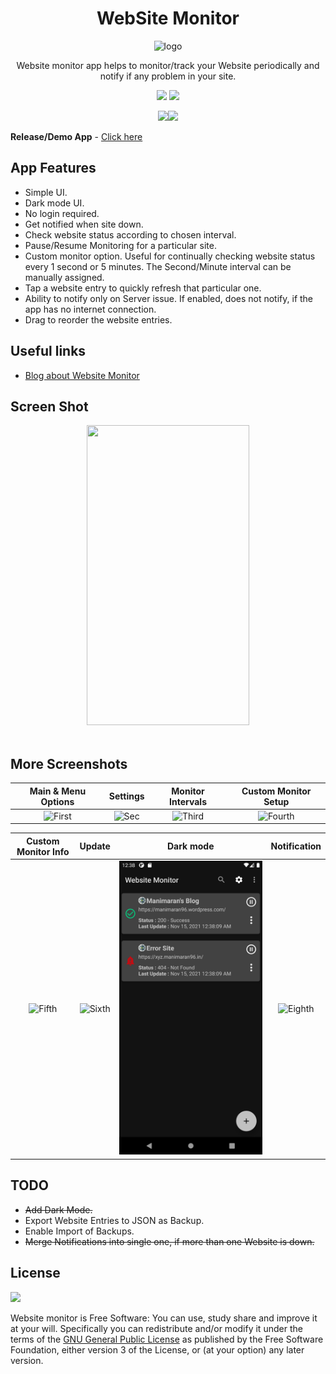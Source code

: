 <h1 align="center">WebSite Monitor</h1>

<p align="center"><img width="120" height="120" src="fastlane/metadata/android/en-US/images/icon.png" alt="logo"/></p>

<p align="center">
Website monitor app helps to monitor/track your Website periodically and notify if any problem in your site.
</p>

<p align="center">
<a href="https://gitlab.com/manimaran/website-monitor/blob/master/LICENSE" alt="GitHub license"><img src="https://img.shields.io/badge/License-GPL%20v3-blue.svg" ></a>
<a href="https://manimaran96.wordpress.com" alt="Developer badge"><img src="https://img.shields.io/badge/developed%20by-Manimaran-blue.svg" ></a>
</p>

<p align="center">
<a href="https://f-droid.org/packages/com.manimarank.websitemonitor/"><img src="https://fdroid.gitlab.io/artwork/badge/get-it-on.png" width="200px"></a><a href="https://play.google.com/store/apps/details?id=com.manimarank.websitemonitor"><img src="https://raw.githubusercontent.com/manimaran96/Spell4Wiki/master/files/assets/images/badges/google_play.png" width="200px"></a>
</p>

**Release/Demo App** - [Click here](https://gitlab.com/manimaran/website-monitor/-/releases)


## App Features
- Simple UI.
- Dark mode UI.
- No login required.
- Get notified when site down.
- Check website status according to chosen interval.
- Pause/Resume Monitoring for a particular site.
- Custom monitor option. Useful for continually checking website status every 1 second or 5 minutes. The Second/Minute interval can be manually assigned.
- Tap a website entry to quickly refresh that particular one.
- Ability to notify only on Server issue. If enabled, does not notify, if the app has no internet connection.
- Drag to reorder the website entries.


## Useful links
 * [Blog about Website Monitor](https://manimaran96.wordpress.com/category/android-apps/website-monitor/)


## Screen Shot

<center><img src="https://gitlab.com/manimaran/website-monitor/raw/master/files/web_site_monitor_ui.gif" data-canonical-src="https://gitlab.com/manimaran/website-monitor/raw/master/files/web_site_monitor_ui.gif" width="260" height="480" /></center>
<br>


## More Screenshots 

| Main & Menu Options | Settings | Monitor Intervals | Custom Monitor Setup |
|:-:|:-:|:-:|:-:|
| ![First](fastlane/metadata/android/en-US/images/phoneScreenshots/1.png?raw=true) | ![Sec](fastlane/metadata/android/en-US/images/phoneScreenshots/2.png?raw=true) | ![Third](fastlane/metadata/android/en-US/images/phoneScreenshots/3.png?raw=true) | ![Fourth](fastlane/metadata/android/en-US/images/phoneScreenshots/4.png?raw=true) |

| Custom Monitor Info | Update | Dark mode | Notification |
|:-:|:-:|:-:|:-:|
| ![Fifth](fastlane/metadata/android/en-US/images/phoneScreenshots/5.png?raw=true) | ![Sixth](fastlane/metadata/android/en-US/images/phoneScreenshots/6.png?raw=true) | ![Seventh](fastlane/metadata/android/en-US/images/phoneScreenshots/7.png?raw=true) | ![Eighth](fastlane/metadata/android/en-US/images/phoneScreenshots/8.png?raw=true) |

## TODO
* ~~Add Dark Mode.~~
* Export Website Entries to JSON as Backup.
* Enable Import of Backups.
* ~~Merge Notifications into single one, if more than one Website is down.~~

## License

<img src="https://raw.githubusercontent.com/manimaran96/Spell4Wiki/master/files/assets/images/badges/gplv3.svg" width="100px"></img>

Website monitor is Free Software: You can use, study share and improve it at your will. 
Specifically you can redistribute and/or modify it under the terms of the [GNU General Public License](https://www.gnu.org/licenses/gpl.html) as published by the Free Software Foundation, either version 3 of the License, or (at your option) any later version.
